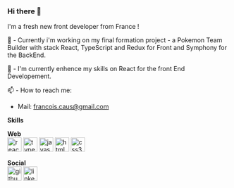 ### Hi there 👋

I'm a fresh new front developer from France !

🔭 - Currently i'm working on my final formation project - a Pokemon Team Builder with stack React, TypeScript and Redux for Front and Symphony for the BackEnd.

🌱 - I'm currently enhence my skills on React for the front End Developement.

📫 - How to reach me:
- Mail: francois.caus@gmail.com
   
   
**Skills**

**Web**  
<img src='https://cdn.jsdelivr.net/npm/simple-icons@3.0.1/icons/react.svg' alt='react' height='32'>
<img src='https://cdn.jsdelivr.net/npm/simple-icons@3.0.1/icons/typescript.svg' alt='typescript' height='32'>
<img src='https://cdn.jsdelivr.net/npm/simple-icons@3.0.1/icons/javascript.svg' alt='javascript' height='32'>
<img src='https://cdn.jsdelivr.net/npm/simple-icons@3.0.1/icons/html5.svg' alt='html5' height='32'>
<img src='https://cdn.jsdelivr.net/npm/simple-icons@3.0.1/icons/css3.svg' alt='css3' height='32'>

**Social**  
[<img src='https://cdn.jsdelivr.net/npm/simple-icons@3.0.1/icons/github.svg' alt='github' height='32'>](https://github.com/https://github.com/FrancoisC-Marty)
[<img src='https://cdn.jsdelivr.net/npm/simple-icons@3.0.1/icons/linkedin.svg' alt='linkedin' height='32'>](https://www.linkedin.com/in/https://www.linkedin.com/in/francoiscaus/)
